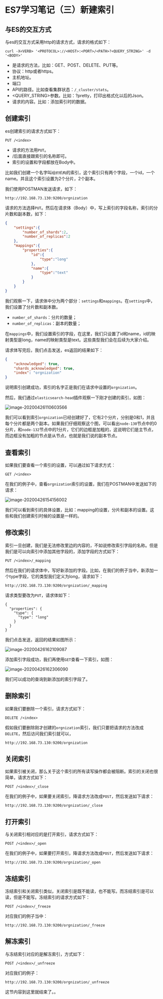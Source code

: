 # ES7学习笔记（三）新建索引

## 与ES的交互方式

与es的交互方式采用http的请求方式，请求的格式如下：

```shell
curl -X<VERB> '<PROTOCOL>://<HOST>:<PORT>/<PATH>?<QUERY_STRING>' -d '<BODY>'
```

* <VERB>是请求的方法，比如：GET、POST、DELETE、PUT等。
* <PROTOCOL> 协议：http或者https。
* <HOST>主机地址。
* <PORT>端口
* <PATH>API的路径。比如查看集群状态：`/_cluster/stats`。
* <QUERY_STRING>参数。比如：?pretty，打印出格式化以后的Json。
* <BODY>请求的内容。比如：添加索引时的数据。

## 创建索引

es创建索引的请求方式如下：

```shell
PUT /<index>
```

* 请求的方法用`PUT`。
* /后面直接跟索引的名称即可。
* 索引的设置和字段都放在Body中。

比如我们创建一个名字叫`组织机构`的索引，这个索引只有两个字段，一个id，一个name。并且这个索引设置为2个分片，2个副本。

我们使用POSTMAN发送请求，如下：

```
http://192.168.73.130:9200/orgnization
```

请求的方法选择`PUT`。然后在请求体（Body）中，写上索引的字段名称，索引的分片数和副本数，如下：

```json
{
    "settings":{
        "number_of_shards":2,
        "number_of_replicas":2
    },
    "mappings":{
        "properties":{
            "id":{
                "type":"long"
            },
            "name":{
                "type":"text"
            }
        }
    }
}
```

我们观察一下，请求体中分为两个部分：`settings`和`mappings`。在`settings`中，我们设置了分片数和副本数。

* `number_of_shards`：分片的数量；
* `number_of_replicas`：副本的数量；

在`mappings`中，我们设置索引的字段，在这里，我们只设置了id和name，id的映射类型是long，name的映射类型是text。这些类型我们会在后续为大家介绍。

请求体写完后，我们点击发送，es返回的结果如下：

```json
{
    "acknowledged": true,
    "shards_acknowledged": true,
    "index": "orgnization"
}
```

说明索引创建成功，索引的名字正是我们在请求中设置的`orgnization`。

然后，我们通过`elasticsearch-head`插件观察一下刚才创建的索引，如图：

![image-20200426110603566](es-3.assets/image-20200426110603566.png)

我们可以看到索引`orgnization`已经创建好了，它有2个分片，分别是0和1，并且每个分片都是两个副本。如果我们仔细观察这个图，可以看出`node-130`节点中的0分片，和`node-132`节点中的1分片，它们的边框是加粗的，这说明它们是主节点，而边框没有加粗的节点是从节点，也就是我们说的副本节点。

## 查看索引

如果我们要查看一个索引的设置，可以通过如下请求方式：

```shell
GET /<index>
```

在我们的例子中，查看`orgnization`索引的设置，我们在POSTMAN中发送如下的请求：

![image-20200426154156002](es-3.assets/image-20200426154156002.png)

我们可以看到索引的具体设置，比如：mapping的设置，分片和副本的设置。这些和我们创建索引时候的设置是一样的。

## 修改索引

索引一旦创建，我们是无法修改里边的内容的，不如说修改索引字段的名称。但是我们是可以向索引中添加其他字段的，添加字段的方式如下：

```shell
PUT /<index>/_mapping
```

然后在我们的请求体中，写好新添加的字段。比如，在我们的例子当中，新添加一个type字段，它的类型我们定义为long，请求如下：

```
http://192.168.73.130:9200/orgnization/_mapping
```

请求类型要改为`PUT`，请求体如下：

```
{
  "properties": {
    "type": {
      "type": "long"
    }
  }
}
```

我们点击发送，返回的结果如图所示：

![image-20200426162109087](es-3.assets/image-20200426162109087.png)

添加索引字段成功，我们再使用`GET`查看一下索引，如图：

![image-20200426162306090](es-3.assets/image-20200426162306090.png)

我们可以成功的查询到新添加的索引字段了。

## 删除索引

如果我们要删除一个索引，请求方式如下：

```shell
DELETE /<index>
```

假如我们要删除刚才创建的`orgnization`索引，我们只要把请求的方法改成`DELETE`，然后访问我们索引就可以，

```
http://192.168.73.130:9200/orgnization
```

## 关闭索引

如果索引被关闭，那么关于这个索引的所有读写操作都会被阻断。索引的关闭也很简单，请求方式如下：

```shell
POST /<index>/_close
```

在我们的例子中，如果要关闭索引，降请求方法改成`POST`，然后发送如下请求：

```
http://192.168.73.130:9200/orgnization/_close
```

## 打开索引

与关闭索引相对应的是打开索引，请求方式如下：

```shell
POST /<index>/_open
```

在我们的例子中，如果要打开索引，降请求方法改成`POST`，然后发送如下请求：

```
http://192.168.73.130:9200/orgnization/_open
```

## 冻结索引

冻结索引和关闭索引类似，关闭索引是既不能读，也不能写。而冻结索引是可以读，但是不能写。冻结索引的请求方式如下：

```shell
POST /<index>/_freeze
```

对应我们的例子当中：

```
http://192.168.73.130:9200/orgnization/_freeze
```

## 解冻索引

与冻结索引对应的是解冻索引，方式如下：

```shell
POST /<index>/_unfreeze
```

对应我们的例子：

```
http://192.168.73.130:9200/orgnization/_unfreeze
```

这节内容到这里就结束了。。
